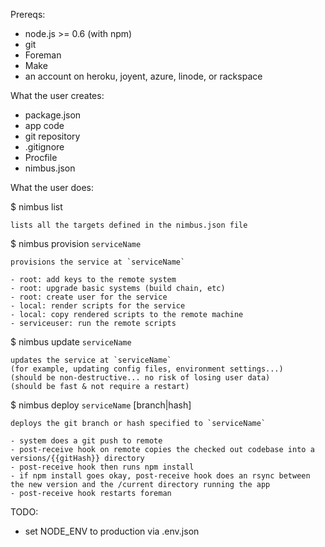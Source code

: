 Prereqs:
  - node.js >= 0.6 (with npm)
  - git
  - Foreman
  - Make
  - an account on heroku, joyent, azure, linode, or rackspace

What the user creates:
  - package.json
  - app code
  - git repository
  - .gitignore
  - Procfile
  - nimbus.json

What the user does:

  $ nimbus list

    lists all the targets defined in the nimbus.json file

  $ nimbus provision `serviceName`

    provisions the service at `serviceName`

    - root: add keys to the remote system
    - root: upgrade basic systems (build chain, etc)
    - root: create user for the service
    - local: render scripts for the service
    - local: copy rendered scripts to the remote machine
    - serviceuser: run the remote scripts

  $ nimbus update `serviceName`

    updates the service at `serviceName`
    (for example, updating config files, environment settings...)
    (should be non-destructive... no risk of losing user data)
    (should be fast & not require a restart)

  $ nimbus deploy `serviceName` [branch|hash]

    deploys the git branch or hash specified to `serviceName`

    - system does a git push to remote
    - post-receive hook on remote copies the checked out codebase into a versions/{{gitHash}} directory
    - post-receive hook then runs npm install
    - if npm install goes okay, post-receive hook does an rsync between the new version and the /current directory running the app
    - post-receive hook restarts foreman

TODO:
  - set NODE_ENV to production via .env.json